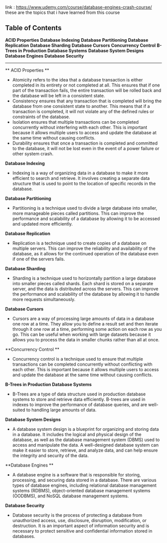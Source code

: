 link : https://www.udemy.com/course/database-engines-crash-course/
these are the topics that i have learned from this course 
## Table of Contents

**ACID Properties**
**Database Indexing**
**Database Partitioning**
**Database Replication**
**Database Sharding**
**Database Cursors**
**Concurrency Control**
**B-Trees in Production Database Systems**
**Database System Designs**
**Database Engines**
**Database Security**


 <hr>
 
** ACID Properties **

* Atomicity refers to the idea that a database transaction is either completed in its entirety or not completed at all. This ensures that if one part of the transaction fails, the entire transaction will be rolled back and the database will be left in a consistent state.
* Consistency ensures that any transaction that is completed will bring the database from one consistent state to another. This means that if a transaction is completed, it will not violate any of the defined rules or constraints of the database.
* Isolation ensures that multiple transactions can be completed concurrently without interfering with each other. This is important because it allows multiple users to access and update the database at the same time without causing conflicts.
* Durability ensures that once a transaction is completed and committed to the database, it will not be lost even in the event of a power failure or other system crash.

**Database Indexing**
* Indexing is a way of organizing data in a database to make it more efficient to search and retrieve. It involves creating a separate data structure that is used to point to the location of specific records in the database.

**Database Partitioning**
* Partitioning is a technique used to divide a large database into smaller, more manageable pieces called partitions. This can improve the performance and scalability of a database by allowing it to be accessed and updated more efficiently.

**Database Replication**
* Replication is a technique used to create copies of a database on multiple servers. This can improve the reliability and availability of the database, as it allows for the continued operation of the database even if one of the servers fails.

**Database Sharding**
* Sharding is a technique used to horizontally partition a large database into smaller pieces called shards. Each shard is stored on a separate server, and the data is distributed across the servers. This can improve the performance and scalability of the database by allowing it to handle more requests simultaneously.

**Database Cursors**
* Cursors are a way of processing large amounts of data in a database one row at a time. They allow you to define a result set and then iterate through it one row at a time, performing some action on each row as you go. This can be useful when working with large datasets because it allows you to process the data in smaller chunks rather than all at once.

**Concurrency Control **
* Concurrency control is a technique used to ensure that multiple transactions can be completed concurrently without conflicting with each other. This is important because it allows multiple users to access and update the database at the same time without causing conflicts.

**B-Trees in Production Database Systems**
* B-Trees are a type of data structure used in production database systems to store and retrieve data efficiently. B-trees are used in indexes to improve the performance of database queries, and are well-suited to handling large amounts of data.

**Database System Designs**
* A database system design is a blueprint for organizing and storing data in a database. It includes the logical and physical design of the database, as well as the database management system (DBMS) used to access and manipulate the data. A well-designed database system can make it easier to store, retrieve, and analyze data, and can help ensure the integrity and security of the data.

**Database Engines **
* A database engine is a software that is responsible for storing, processing, and securing data stored in a database. There are various types of database engines, including relational database management systems (RDBMS), object-oriented database management systems (OODBMS), and NoSQL database management systems.

**Database Security**
* Database security is the process of protecting a database from unauthorized access, use, disclosure, disruption, modification, or destruction. It is an important aspect of information security and is necessary to protect sensitive and confidential information stored in databases.




